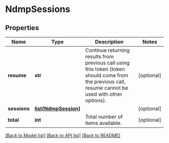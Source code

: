 # NdmpSessions

## Properties
Name | Type | Description | Notes
------------ | ------------- | ------------- | -------------
**resume** | **str** | Continue returning results from previous call using this token (token should come from the previous call, resume cannot be used with other options). | [optional] 
**sessions** | [**list[NdmpSession]**](NdmpSession.md) |  | [optional] 
**total** | **int** | Total number of items available. | [optional] 

[[Back to Model list]](../README.md#documentation-for-models) [[Back to API list]](../README.md#documentation-for-api-endpoints) [[Back to README]](../README.md)


